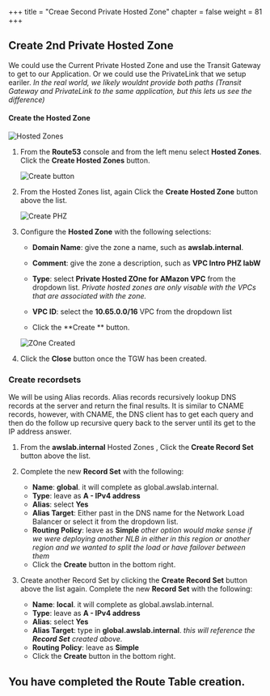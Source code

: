 +++
title = "Creae Second Private Hosted Zone"
chapter = false
weight = 81
+++
   
## Create 2nd Private Hosted Zone
We could use the Current Private Hosted Zone and use the Transit Gateway to get to our Application. Or we could use the PrivateLink that we setup eariler. _In the real world, we likely wouldnt provide both paths (Transit Gateway and PrivateLink to the same application, but this lets us see the difference)_ 

#### Create the Hosted Zone

   ![Hosted Zones](/images/r53.png)
1. From the **Route53** console and from the left menu select **Hosted Zones**. Click the **Create Hosted Zones** button.

   ![Create button](/images/r53-list.png)

1. From the Hosted Zones list, again Click the **Create Hosted Zone** button above the list.

    ![Create PHZ](/images/r53-create.png)
1. Configure the **Hosted Zone** with the following selections:
    - **Domain Name**: give the zone a name, such as **awslab.internal**.
    - **Comment**: give the zone a description, such as **VPC Intro PHZ labW**
    - **Type**: select **Private Hosted ZOne for AMazon VPC** from the dropdown list. _Private hosted zones are only visable with the VPCs that are associated with the zone._
    - **VPC ID**: select the **10.65.0.0/16** VPC from the dropdown list

    - Click the **Create ** button.

    ![ZOne Created](/images/tgw-created.png)
1. Click the **Close** button once the TGW has been created.


### Create recordsets
We will be using Alias records. Alias records recursively lookup DNS records at the server and return the final results. It is similar to CNAME records, however, with CNAME, the DNS client has to get each query and then do the follow up recursive query back to the server until its get to the IP address answer.

1. From the **awslab.internal** Hosted Zones , Click the **Create Record Set** button above the list.

1. Complete the new **Record Set** with the following:
    - **Name**: **global**. it will complete as global.awslab.internal.
    - **Type**: leave as **A - IPv4 address**
    - **Alias**: select **Yes**
    - **Alias Target**: Either past in the DNS name for the Network Load Balancer or select it from the dropdown list.
    - **Routing Policy**: leave as **Simple** _other option would make sense if we were deploying another NLB in either in this region or another region and we wanted to split the load or have failover between them_
    - Click the **Create** button in the bottom right.

1. Create another Record Set by clicking the **Create Record Set** button above the list again. Complete the new **Record Set** with the following:
    - **Name**: **local**. it will complete as global.awslab.internal.
    - **Type**: leave as **A - IPv4 address**
    - **Alias**: select **Yes**
    - **Alias Target**: type in **global.awslab.internal**. _this will reference the **Record Set** created above._
    - **Routing Policy**: leave as **Simple** 
    - Click the **Create** button in the bottom right.


## You have completed the Route Table creation.

